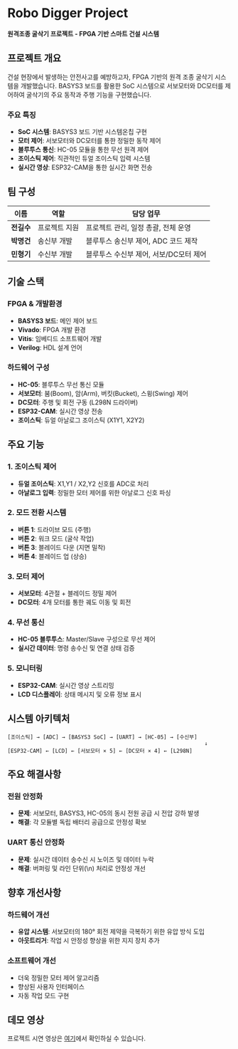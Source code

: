 # Robo Digger Project

**원격조종 굴삭기 프로젝트 - FPGA 기반 스마트 건설 시스템**

## 프로젝트 개요

건설 현장에서 발생하는 안전사고를 예방하고자, FPGA 기반의 원격 조종 굴삭기 시스템을 개발했습니다. BASYS3 보드를 활용한 SoC 시스템으로 서보모터와 DC모터를 제어하여 굴삭기의 주요 동작과 주행 기능을 구현했습니다.

### 주요 특징
- **SoC 시스템**: BASYS3 보드 기반 시스템온칩 구현
- **모터 제어**: 서보모터와 DC모터를 통한 정밀한 동작 제어
- **블루투스 통신**: HC-05 모듈을 통한 무선 원격 제어
- **조이스틱 제어**: 직관적인 듀얼 조이스틱 입력 시스템
- **실시간 영상**: ESP32-CAM을 통한 실시간 화면 전송

## 팀 구성

| 이름 | 역할 | 담당 업무 |
|------|------|-----------|
| **전길수** | 프로젝트 지원 | 프로젝트 관리, 일정 총괄, 전체 운영 |
| **박명건** | 송신부 개발 | 블루투스 송신부 제어, ADC 코드 제작 |
| **민형기** | 수신부 개발 | 블루투스 수신부 제어, 서보/DC모터 제어 |

## 기술 스택

### FPGA & 개발환경
- **BASYS3 보드**: 메인 제어 보드
- **Vivado**: FPGA 개발 환경
- **Vitis**: 임베디드 소프트웨어 개발
- **Verilog**: HDL 설계 언어

### 하드웨어 구성
- **HC-05**: 블루투스 무선 통신 모듈
- **서보모터**: 붐(Boom), 암(Arm), 버킷(Bucket), 스윙(Swing) 제어
- **DC모터**: 주행 및 회전 구동 (L298N 드라이버)
- **ESP32-CAM**: 실시간 영상 전송
- **조이스틱**: 듀얼 아날로그 조이스틱 (X1Y1, X2Y2)

## 주요 기능

### 1. 조이스틱 제어
- **듀얼 조이스틱**: X1,Y1 / X2,Y2 신호를 ADC로 처리
- **아날로그 입력**: 정밀한 모터 제어를 위한 아날로그 신호 파싱

### 2. 모드 전환 시스템
- **버튼 1**: 드라이브 모드 (주행)
- **버튼 2**: 워크 모드 (굴삭 작업)
- **버튼 3**: 블레이드 다운 (지면 밀착)
- **버튼 4**: 블레이드 업 (상승)

### 3. 모터 제어
- **서보모터**: 4관절 + 블레이드 정밀 제어
- **DC모터**: 4개 모터를 통한 궤도 이동 및 회전

### 4. 무선 통신
- **HC-05 블루투스**: Master/Slave 구성으로 무선 제어
- **실시간 데이터**: 명령 송수신 및 연결 상태 검증

### 5. 모니터링
- **ESP32-CAM**: 실시간 영상 스트리밍
- **LCD 디스플레이**: 상태 메시지 및 오류 정보 표시

## 시스템 아키텍처

```
[조이스틱] → [ADC] → [BASYS3 SoC] → [UART] → [HC-05] → [수신부]
                                                              ↓
[ESP32-CAM] ← [LCD] ← [서보모터 × 5] ← [DC모터 × 4] ← [L298N]
```

## 주요 해결사항

### 전원 안정화
- **문제**: 서보모터, BASYS3, HC-05의 동시 전원 공급 시 전압 강하 발생
- **해결**: 각 모듈별 독립 배터리 공급으로 안정성 확보

### UART 통신 안정화
- **문제**: 실시간 데이터 송수신 시 노이즈 및 데이터 누락
- **해결**: 버퍼링 및 라인 단위(\n) 처리로 안정성 개선

## 향후 개선사항

### 하드웨어 개선
- **유압 시스템**: 서보모터의 180° 회전 제약을 극복하기 위한 유압 방식 도입
- **아웃트리거**: 작업 시 안정성 향상을 위한 지지 장치 추가

### 소프트웨어 개선
- 더욱 정밀한 모터 제어 알고리즘
- 향상된 사용자 인터페이스
- 자동 작업 모드 구현

## 데모 영상

프로젝트 시연 영상은 [여기](링크)에서 확인하실 수 있습니다.